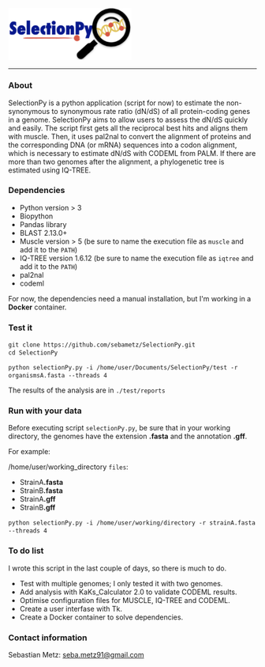 <img src = "logo/SelectionPy2.png" alt = "SelectionPy logo" width = 250px>

----------------------------------

### About
SelectionPy is a python application (script for now) to estimate the non-synonymous to synonymous rate ratio (dN/dS) of all protein-coding genes in a genome. SelectionPy aims to allow users to assess the dN/dS quickly and easily. The script first gets all the reciprocal best hits and aligns them with muscle. Then, it uses pal2nal to convert the alignment of proteins and the corresponding DNA (or mRNA) sequences into a codon alignment, which is necessary to estimate dN/dS with CODEML from PALM. If there are more than two genomes after the alignment, a phylogenetic tree is estimated using IQ-TREE.

### Dependencies
- Python version > 3
- Biopython
- Pandas library
- BLAST 2.13.0+
- Muscle version > 5 (be sure to name the execution file as `muscle` and add it to the `PATH`)
- IQ-TREE version 1.6.12 (be sure to name the execution file as `iqtree` and add it to the `PATH`)
- pal2nal
- codeml

For now, the dependencies need a manual installation, but I'm working in a __Docker__ container.

### Test it

```shell
git clone https://github.com/sebametz/SelectionPy.git
cd SelectionPy
```
```shell
python selectionPy.py -i /home/user/Documents/SelectionPy/test -r organismsA.fasta --threads 4
```

The results of the analysis are in `./test/reports`

### Run with your data

Before executing script `selectionPy.py`, be sure that in your working directory, the genomes have the extension **.fasta** and the annotation **.gff**.

For example: 

/home/user/working_directory `files`:

- StrainA<spam>**.fasta**</span> 
- StrainB<spam>**.fasta**</span> 
- StrainA<spam>**.gff**</span> 
- StrainB<spam>**.gff**</span>

```shell
python selectionPy.py -i /home/user/working/directory -r strainA.fasta --threads 4
```

### To do list

I wrote this script in the last couple of days, so there is much to do.
- Test with multiple genomes; I only tested it with two genomes.
- Add analysis with KaKs_Calculator 2.0 to validate CODEML results.
- Optimise configuration files for MUSCLE, IQ-TREE and CODEML.
- Create a user interfase with Tk.
- Create a Docker container to solve dependencies.

### Contact information

Sebastian Metz: seba.metz91@gmail.com